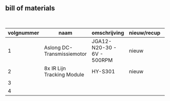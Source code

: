 ## bill of materials
<br />

|volgnummer|naam|omschrijving|nieuw/recup|kostprijs/stuk|aantal|subtotaal|
|----------|----|------------|-----------|---------|------|---------|
|         1| Aslong DC-Transmissiemotor | JGA12-N20-30 - 6V - 500RPM | nieuw | €4,50 | 2 | €9,00        |
|         2| 8x IR Lijn Tracking Module | HY-S301 | nieuw | €3,50             |  1    |  €3,50       |
|         3|    |            |           |              |      |         |
|         4|    |            |           |              |      |         |
